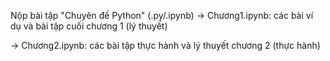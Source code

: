 Nộp bài tập "Chuyên đề Python" (.py/.ipynb)
-> Chương1.ipynb: các bài ví dụ và bài tập cuối chương 1 (lý thuyết)

-> Chương2.ipynb: các bài tập thực hành và lý thuyết chương 2 (thực hành)
